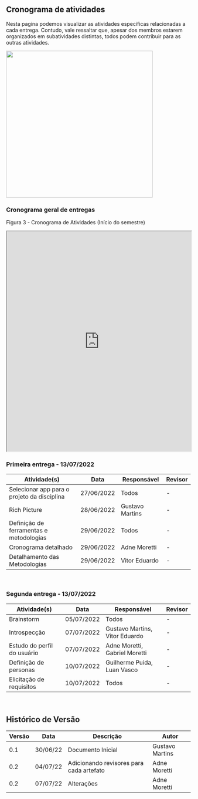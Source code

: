 ## Cronograma de atividades
Nesta pagina podemos visualizar as atividades específicas relacionadas a cada entrega. Contudo, vale ressaltar que, apesar dos membros estarem organizados em subatividades distintas, todos podem contribuir para as outras atividades.

<img src=https://img.freepik.com/vetores-gratis/alunos-ou-funcionarios-adicionando-eventos-ou-prazos-ao-aplicativo-de-calendario-jovens-usando-ilustracao-plana-de-organizador-de-tempo-ou-planejador_74855-20735.jpg width=400px/>

### Cronograma geral de entregas
Figura 3 - Cronograma de Atividades (Início do semestre)
<iframe width="100%" height="600px" src="https://docs.google.com/spreadsheets/d/e/2PACX-1vRZgZvIHbYT3x_niK3SAPwP_rg2Jza8JUdNEBPBxh_7rfzeyzjpALPWf99UMBOFfVFq3Au5rxXI6V9h/pubhtml?gid=670011982&single=true"></iframe>

### Primeira entrega - 13/07/2022
Atividade(s) | Data  | Responsável | Revisor |
------------ | ------- | --------- | ------- |
Selecionar app para o projeto da disciplina | 27/06/2022 | Todos | - |
Rich Picture | 28/06/2022 | Gustavo Martins | - |
Definição de ferramentas e metodologias |  29/06/2022   | Todos| - |
Cronograma detalhado | 29/06/2022 | Adne Moretti | - | 
Detalhamento das Metodologias | 29/06/2022 | Vitor Eduardo | - |

<br>

### Segunda entrega - 13/07/2022

Atividade(s) | Data  | Responsável | Revisor |
------------ | ------- | ----------| ------- | 
Brainstorm   | 05/07/2022 | Todos | - |
Introspecção | 07/07/2022 | Gustavo Martins, Vitor Eduardo | - |
Estudo do perfil do usuário | 07/07/2022 | Adne Moretti, Gabriel Moretti | - |
Definição de personas  |   10/07/2022  | Guilherme Puida, Luan Vasco | - |
Elicitação de requisitos| 10/07/2022 | Todos | - |

<br>

## Histórico de Versão


| Versão | Data | Descrição | Autor |
|--------|------|-----------|-------|
| 0.1 | 30/06/22 | Documento Inicial | Gustavo Martins |
| 0.2 | 04/07/22 | Adicionando revisores para cada artefato | Adne Moretti |
| 0.2 | 07/07/22 | Alterações | Adne Moretti |